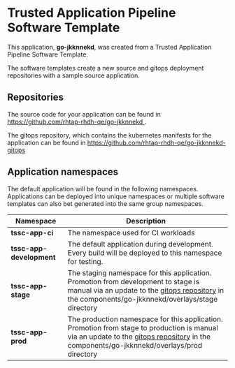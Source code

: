 # Trusted Application Pipeline Software Template

This application, **go-jkknnekd**, was created from a Trusted Application Pipeline Software Template.

The software templates create a new source and gitops deployment repositories with a sample source application. 

## Repositories

The source code for your application can be found in [https://github.com/rhtap-rhdh-qe/go-jkknnekd ](https://github.com/rhtap-rhdh-qe/go-jkknnekd ).
 
The gitops repository, which contains the kubernetes manifests for the application can be found in 
[https://github.com/rhtap-rhdh-qe/go-jkknnekd-gitops ](https://github.com/rhtap-rhdh-qe/go-jkknnekd-gitops ) 

## Application namespaces 

The default application will be found in the following namespaces. Applications can be deployed into unique namespaces or multiple software templates can also bet generated into the same group namespaces.  

|  Namespace   |  Description   |  
| -------- | -------- |
| **tssc-app-ci** | The namespace used for CI workloads |
| **tssc-app-development** | The default application during development. Every build will be deployed to this namespace for testing. |
| **tssc-app-stage** | The staging namespace for this application. Promotion from development to stage is manual via an update to the [gitops repository](https://github.com/rhtap-rhdh-qe/go-jkknnekd-gitops ) in the components/go-jkknnekd/overlays/stage directory |
| **tssc-app-prod** | The production namespace for this application. Promotion from stage to production is manual via an update to the [gitops repository](https://github.com/rhtap-rhdh-qe/go-jkknnekd-gitops ) in the components/go-jkknnekd/overlays/prod directory |